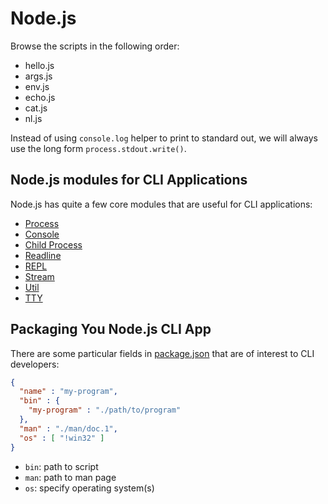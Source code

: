 # Node.js

Browse the scripts in the following order:

- hello.js
- args.js
- env.js
- echo.js
- cat.js
- nl.js

Instead of using `console.log` helper to print to standard out, we will always use the long form `process.stdout.write()`.

## Node.js modules for CLI Applications

Node.js has quite a few core modules that are useful for CLI applications:

- [Process](http://nodejs.org/api/process.html)
- [Console](http://nodejs.org/api/console.html)
- [Child Process](http://nodejs.org/api/child_process.html)
- [Readline](http://nodejs.org/api/readline.html)
- [REPL](http://nodejs.org/api/repl.html)
- [Stream](http://nodejs.org/api/stream.html)
- [Util](http://nodejs.org/api/util.html)
- [TTY](http://nodejs.org/api/tty.html)

## Packaging You Node.js CLI App

There are some particular fields in [package.json](https://www.npmjs.org/doc/files/package.json.html) that are of interest to CLI developers:

```json
{
  "name" : "my-program",
  "bin" : {
    "my-program" : "./path/to/program"
  },
  "man" : "./man/doc.1",
  "os" : [ "!win32" ]
}
```

- `bin`: path to script
- `man`: path to man page
- `os`: specify operating system(s)